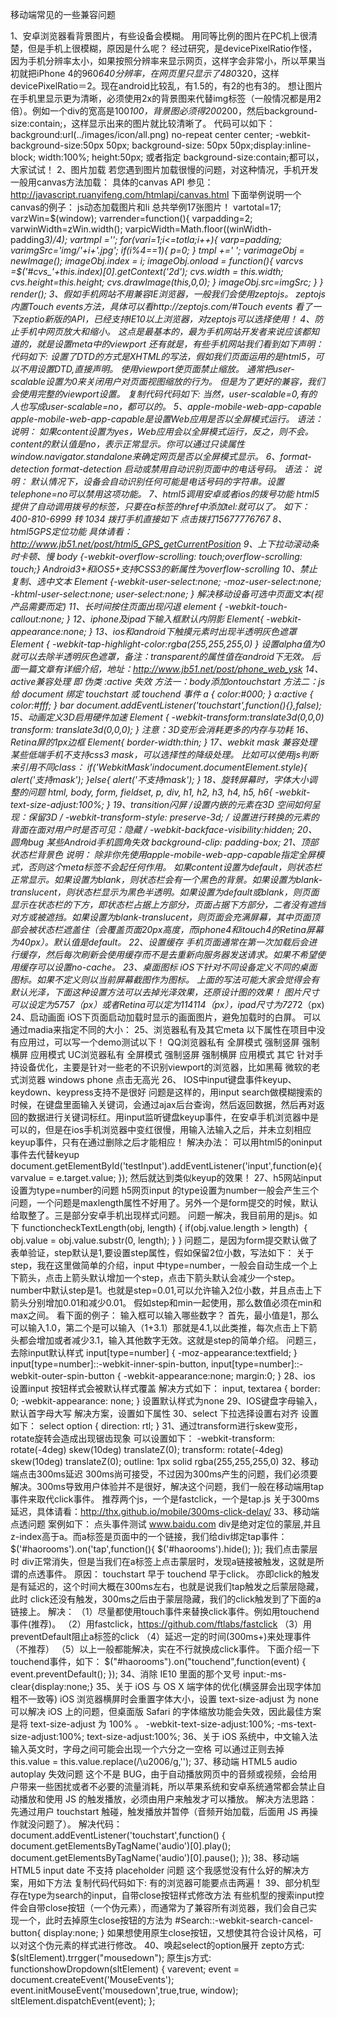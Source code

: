 
移动端常见的一些兼容问题


1、安卓浏览器看背景图片，有些设备会模糊。
用同等比例的图片在PC机上很清楚，但是手机上很模糊，原因是什么呢？
经过研究，是devicePixelRatio作怪，因为手机分辨率太小，如果按照分辨率来显示网页，这样字会非常小，所以苹果当初就把iPhone 4的960*640分辨率，在网页里只显示了480*320，这样devicePixelRatio＝2。现在android比较乱，有1.5的，有2的也有3的。
想让图片在手机里显示更为清晰，必须使用2x的背景图来代替img标签（一般情况都是用2倍）。例如一个div的宽高是100*100，背景图必须得200*200，然后background-size:contain;，这样显示出来的图片就比较清晰了。
代码可以如下：
background:url(../images/icon/all.png) no-repeat center center;
-webkit-background-size:50px 50px;
background-size: 50px 50px;display:inline-block; width:100%; height:50px;
或者指定 background-size:contain;都可以，大家试试！
2、图片加载
若您遇到图片加载很慢的问题，对这种情况，手机开发一般用canvas方法加载：
具体的canvas API 参见：http://javascript.ruanyifeng.com/htmlapi/canvas.html
下面举例说明一个canvas的例子：
js动态加载图片和li 总共举例17张图片！
vartotal=17;
varzWin=$(window);
varrender=function(){
varpadding=2;
varwinWidth=zWin.width();
varpicWidth=Math.floor((winWidth-padding*3)/4);
vartmpl ='';
for(vari=1;i<=totla;i++){
varp=padding;
varimgSrc='img/'+i+'.jpg';
if(i%4==1){
p=0;
}
tmpl +='
';
varimageObj = newImage();
imageObj.index = i;
imageObj.onload = function(){
varcvs =$('#cvs_'+this.index)[0].getContext('2d');
cvs.width = this.width;
cvs.height=this.height;
cvs.drawImage(this,0,0);
}
imageObj.src=imgSrc;
}
}
render();
3、假如手机网站不用兼容IE浏览器，一般我们会使用zeptojs。
zeptojs内置Touch events方法，具体可以看http://zeptojs.com/#Touch events
看了一下zeptio新版的API，已经支持IE10以上浏览器，对zeptojs可以选择使用！
4、防止手机中网页放大和缩小。
这点是最基本的，最为手机网站开发者来说应该都知道的，就是设置meta中的viewport
还有就是，有些手机网站我们看到如下声明：
代码如下:
设置了DTD的方式是XHTML的写法，假如我们页面运用的是html5，可以不用设置DTD,直接声明。
使用viewport使页面禁止缩放。 通常把user-scalable设置为0来关闭用户对页面视图缩放的行为。
但是为了更好的兼容，我们会使用完整的viewport设置。
复制代码代码如下:
当然，user-scalable=0,有的人也写成user-scalable=no，都可以的。
5、apple-mobile-web-app-capable
apple-mobile-web-app-capable是设置Web应用是否以全屏模式运行。
语法：
说明：
如果content设置为yes，Web应用会以全屏模式运行，反之，则不会。content的默认值是no，表示正常显示。你可以通过只读属性window.navigator.standalone来确定网页是否以全屏模式显示。
6、format-detection
format-detection 启动或禁用自动识别页面中的电话号码。
语法：
说明：
默认情况下，设备会自动识别任何可能是电话号码的字符串。设置telephone=no可以禁用这项功能。
7、html5调用安卓或者ios的拨号功能
html5提供了自动调用拨号的标签，只要在a标签的href中添加tel:就可以了。
如下：
400-810-6999 转 1034
拨打手机直接如下
点击拨打15677776767
8、html5GPS定位功能
具体请看：http://www.jb51.net/post/html5_GPS_getCurrentPosition
9、上下拉动滚动条时卡顿、慢
body {-webkit-overflow-scrolling:
touch;overflow-scrolling: touch;}
Android3+和iOS5+支持CSS3的新属性为overflow-scrolling
10、禁止复制、选中文本
Element {-webkit-user-select:none;
-moz-user-select:none;
-khtml-user-select:none;
user-select:none;
}
解决移动设备可选中页面文本(视产品需要而定)
11、长时间按住页面出现闪退
element {
-webkit-touch-callout:none;
}
12、iphone及ipad下输入框默认内阴影
Element{
-webkit-appearance:none;
}
13、ios和android下触摸元素时出现半透明灰色遮罩
Element {
-webkit-tap-highlight-color:rgba(255,255,255,0)
}
设置alpha值为0就可以去除半透明灰色遮罩，备注：transparent的属性值在android下无效。
后面一篇文章有详细介绍，地址：http://www.jb51.net/post/phone_web_ysk
14、active兼容处理 即 伪类 :active 失效
方法一：body添加ontouchstart
方法二：js给 document 绑定 touchstart 或 touchend 事件
a {
color:#000;
}
a:active {
color:#fff;
}
bar
document.addEventListener('touchstart',function(){},false);
15、动画定义3D启用硬件加速
Element {
-webkit-transform:translate3d(0,0,0)
transform: translate3d(0,0,0);
}
注意：3D变形会消耗更多的内存与功耗
16、Retina屏的1px边框
Element{
border-width:thin;
}
17、webkit mask 兼容处理
某些低端手机不支持css3 mask，可以选择性的降级处理。
比如可以使用js判断来引用不同class：
if('WebkitMask'indocument.documentElement.style){
alert('支持mask');
}else{
alert('不支持mask');
}
18、旋转屏幕时，字体大小调整的问题
html, body, form, fieldset, p, div, h1, h2, h3, h4, h5, h6{
-webkit-text-size-adjust:100%;
}
19、transition闪屏
/设置内嵌的元素在3D 空间如何呈现：保留3D /
-webkit-transform-style: preserve-3d;
/ 设置进行转换的元素的背面在面对用户时是否可见：隐藏 /
-webkit-backface-visibility:hidden;
20、圆角bug
某些Android手机圆角失效
background-clip: padding-box;
21、顶部状态栏背景色
说明：
除非你先使用apple-mobile-web-app-capable指定全屏模式，否则这个meta标签不会起任何作用。
如果content设置为default，则状态栏正常显示。如果设置为blank，则状态栏会有一个黑色的背景。如果设置为blank-translucent，则状态栏显示为黑色半透明。如果设置为default或blank，则页面显示在状态栏的下方，即状态栏占据上方部分，页面占据下方部分，二者没有遮挡对方或被遮挡。如果设置为blank-translucent，则页面会充满屏幕，其中页面顶部会被状态栏遮盖住（会覆盖页面20px高度，而iphone4和itouch4的Retina屏幕为40px）。默认值是default。
22、设置缓存
手机页面通常在第一次加载后会进行缓存，然后每次刷新会使用缓存而不是去重新向服务器发送请求。如果不希望使用缓存可以设置no-cache。
23、桌面图标
iOS下针对不同设备定义不同的桌面图标。如果不定义则以当前屏幕截图作为图标。
上面的写法可能大家会觉得会有默认光泽，下面这种设置方法可以去掉光泽效果，还原设计图的效果！
图片尺寸可以设定为5757（px）或者Retina可以定为114114（px），ipad尺寸为72*72（px)
24、启动画面
iOS下页面启动加载时显示的画面图片，避免加载时的白屏。
可以通过madia来指定不同的大小：
25、浏览器私有及其它meta
以下属性在项目中没有应用过，可以写一个demo测试以下！
QQ浏览器私有
全屏模式
强制竖屏
强制横屏
应用模式
UC浏览器私有
全屏模式
强制竖屏
强制横屏
应用模式
其它
针对手持设备优化，主要是针对一些老的不识别viewport的浏览器，比如黑莓
微软的老式浏览器
windows phone 点击无高光
26、 IOS中input键盘事件keyup、keydown、keypress支持不是很好
问题是这样的，用input search做模糊搜索的时候，在键盘里面输入关键词，会通过ajax后台查询，然后返回数据，然后再对返回的数据进行关键词标红。用input监听键盘keyup事件，在安卓手机浏览器中是可以的，但是在ios手机浏览器中变红很慢，用输入法输入之后，并未立刻相应keyup事件，只有在通过删除之后才能相应！
解决办法：
可以用html5的oninput事件去代替keyup
document.getElementById('testInput').addEventListener('input',function(e){
varvalue = e.target.value;
});
然后就达到类似keyup的效果！
27、h5网站input 设置为type=number的问题
h5网页input 的type设置为number一般会产生三个问题，一个问题是maxlength属性不好用了。另外一个是form提交的时候，默认给取整了。三是部分安卓手机出现样式问题。
问题一解决，我目前用的是js。如下
functioncheckTextLength(obj, length) {
if(obj.value.length > length)  {
obj.value = obj.value.substr(0, length);
}
}
问题二，是因为form提交默认做了表单验证，step默认是1,要设置step属性，假如保留2位小数，写法如下：
关于step，我在这里做简单的介绍，input 中type=number，一般会自动生成一个上下箭头，点击上箭头默认增加一个step，点击下箭头默认会减少一个step。number中默认step是1。也就是step=0.01,可以允许输入2位小数，并且点击上下箭头分别增加0.01和减少0.01。
假如step和min一起使用，那么数值必须在min和max之间。
看下面的例子：
输入框可以输入哪些数字？
首先，最小值是1，那么可以输入1.0，第二个是可以输入（1+3.1）那就是4.1,以此类推，每次点击上下箭头都会增加或者减少3.1，输入其他数字无效。这就是step的简单介绍。
问题三，去除input默认样式
input[type=number] {
-moz-appearance:textfield;
}
input[type=number]::-webkit-inner-spin-button,
input[type=number]::-webkit-outer-spin-button {
-webkit-appearance:none;
margin:0;
}
28、ios 设置input 按钮样式会被默认样式覆盖
解决方式如下：
input,
textarea {
border: 0;
-webkit-appearance: none;
}
设置默认样式为none
29、IOS键盘字母输入，默认首字母大写
解决方案，设置如下属性
30、select 下拉选择设置右对齐
设置如下：
select option {
direction: rtl;
}
31、通过transform进行skew变形，rotate旋转会造成出现锯齿现象
可以设置如下：
-webkit-transform: rotate(-4deg) skew(10deg) translateZ(0);
transform: rotate(-4deg) skew(10deg) translateZ(0);
outline: 1px solid rgba(255,255,255,0)
32、移动端点击300ms延迟
300ms尚可接受，不过因为300ms产生的问题，我们必须要解决。300ms导致用户体验并不是很好，解决这个问题，我们一般在移动端用tap事件来取代click事件。
推荐两个js，一个是fastclick，一个是tap.js
关于300ms延迟，具体请看：http://thx.github.io/mobile/300ms-click-delay/
33、移动端点透问题
案例如下：
点头事件测试
www.baidu.com
div是绝对定位的蒙层,并且z-index高于a。而a标签是页面中的一个链接，我们给div绑定tap事件：
$('#haorooms').on('tap',function(){
$('#haorooms').hide();
});
我们点击蒙层时 div正常消失，但是当我们在a标签上点击蒙层时，发现a链接被触发，这就是所谓的点透事件。
原因：
touchstart 早于 touchend 早于click。 亦即click的触发是有延迟的，这个时间大概在300ms左右，也就是说我们tap触发之后蒙层隐藏， 此时 click还没有触发，300ms之后由于蒙层隐藏，我们的click触发到了下面的a链接上。
解决：
（1）尽量都使用touch事件来替换click事件。例如用touchend事件(推荐)。
（2）用fastclick，https://github.com/ftlabs/fastclick
（3）用preventDefault阻止a标签的click
（4）延迟一定的时间(300ms+)来处理事件 （不推荐）
（5）以上一般都能解决，实在不行就换成click事件。
下面介绍一下touchend事件，如下：
$("#haorooms").on("touchend",function(event) {
event.preventDefault();
});
34、消除 IE10 里面的那个叉号
input:-ms-clear{display:none;}
35、关于 iOS 与 OS X 端字体的优化(横竖屏会出现字体加粗不一致等)
iOS 浏览器横屏时会重置字体大小，设置 text-size-adjust 为 none 可以解决 iOS 上的问题，但桌面版 Safari 的字体缩放功能会失效，因此最佳方案是将 text-size-adjust 为 100% 。
-webkit-text-size-adjust:100%;
-ms-text-size-adjust:100%;
text-size-adjust:100%;
36、关于 iOS 系统中，中文输入法输入英文时，字母之间可能会出现一个六分之一空格
可以通过正则去掉
this.value = this.value.replace(/\u2006/g,'');
37、移动端 HTML5 audio autoplay 失效问题
这个不是 BUG，由于自动播放网页中的音频或视频，会给用户带来一些困扰或者不必要的流量消耗，所以苹果系统和安卓系统通常都会禁止自动播放和使用 JS 的触发播放，必须由用户来触发才可以播放。
解决方法思路：先通过用户 touchstart 触碰，触发播放并暂停（音频开始加载，后面用 JS 再操作就没问题了）。
解决代码：
document.addEventListener('touchstart',function() {
document.getElementsByTagName('audio')[0].play();
document.getElementsByTagName('audio')[0].pause();
});
38、移动端 HTML5 input date 不支持 placeholder 问题
这个我感觉没有什么好的解决方案，用如下方法
复制代码代码如下:
有的浏览器可能要点击两遍！
39、部分机型存在type为search的input，自带close按钮样式修改方法
有些机型的搜索input控件会自带close按钮（一个伪元素），而通常为了兼容所有浏览器，我们会自己实现一个，此时去掉原生close按钮的方法为
#Search::-webkit-search-cancel-button{
display:none;
}
如果想使用原生close按钮，又想使其符合设计风格，可以对这个伪元素的样式进行修改。
40、唤起select的option展开
zepto方式:
$(sltElement).trrgger("mousedown");
原生js方式:
functionshowDropdown(sltElement) {
varevent;
event = document.createEvent('MouseEvents');
event.initMouseEvent('mousedown',true,true, window);
sltElement.dispatchEvent(event);
};


